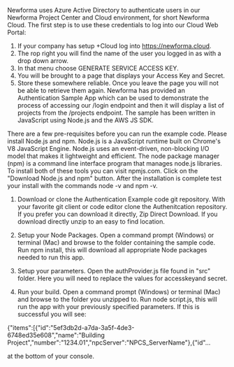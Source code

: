 Newforma uses Azure Active Directory to authenticate users in our Newforma Project Center and Cloud environment, for short Newforma Cloud. The first step is to use these credentials to log into our Cloud Web Portal:

1. If your company has setup +Cloud log into https://newforma.cloud.
2. The rop right you will find the name of the user you logged in as with a drop down arrow.
3. In that menu choose GENERATE SERVICE ACCESS KEY.
4. You will be brought to a page that displays your Access Key and Secret.
5. Store these somewhere reliable. Once you leave the page you will not be able to retrieve them again.
Newforma has provided an Authentication Sample App which can be used to demonstrate the process of accessing our /login endpoint and then it will display a list of projects from the /projects endpoint. The sample has been written in JavaScript using Node.js and the AWS JS SDK.

There are a few pre-requisites before you can run the example code. Please install Node.js and npm. Node.js is a JavaScript runtime built on Chrome's V8 JavaScript Engine. Node.js uses an event-driven, non-blocking I/O model that makes it lightweight and efficient. The node package manager (npm) is a command line interface program that manages node.js libraries. 
To install both of these tools you can visit npmjs.com. Click on the "Download Node.js and npm" button. After the installation is complete test your install with the commands node -v and npm -v.

1. Download or clone the Authentication Example code git repository.
With your favorite git client or code editor clone the Authenitcation repository. If you prefer you can download it directly, Zip Direct Download. If you download directly unzip to an easy to find location.

2. Setup your Node Packages.
Open a command prompt (Windows) or terminal (Mac) and browse to the folder containing the sample code. Run npm install, this will download all appropriate Node packages needed to run this app.

3. Setup your parameters.
Open the authProvider.js file found in "src" folder. Here you will need to replace the values for accesskeyand secret.

4. Run your build.
Open a command prompt (Windows) or terminal (Mac) and browse to the folder you unzipped to. Run node script.js, this will run the app with your previously specified parameters. If this is successful you will see: 

{"items":[{"id":"5ef3db2d-a7da-3a5f-4de3-6748ed35e608","name":"Building Project","number":"1234.01","npcServer":"NPCS_ServerName"},{"id"...

at the bottom of your console.
